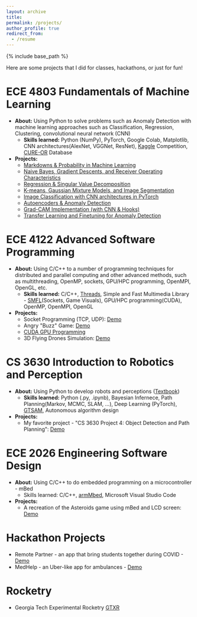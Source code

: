 ```yaml
---
layout: archive
title: 
permalink: /projects/
author_profile: true
redirect_from:
  - /resume
---
```


{% include base_path %}

Here are some projects that I did for classes, hackathons, or just for fun!


ECE 4803 Fundamentals of Machine Learning
====================
* **About:** Using Python to solve problems such as Anomaly Detection with machine learning approaches such as Classification, Regression, Clustering, convolutional neural network (CNN) 
  * **Skills learned:** Python (NumPy), PyTorch, Google Colab, Matplotlib, CNN architectures(AlexNet, VGGNet, ResNet), [Kaggle](https://www.kaggle.com/) Competition, [CURE-OR](https://github.com/olivesgatech/CURE-OR) Database
* **Projects:**
  * [Markdowns & Probability in Machine Learning](https://rosenyu304.github.io/files/4803/Yu_Ting-Ying_ECE_4803_sp22_assignment_1.pdf.pdf)
  * [Naive Bayes, Gradient Descents, and Receiver Operating Characteristics](https://rosenyu304.github.io/files/4803/Yu_Ting-Ying_ECE_4803_sp22_assignment_2-1.pdf)
  * [Regression & Singular Value Decomposition](https://rosenyu304.github.io/files/4803/Yu_Ting-Ying_ECE_4803_sp22_assignment_3.pdf)
  * [K-means, Gaussian Mixture Models, and Image Segmentation](https://rosenyu304.github.io/files/4803/Yu_Ting-Ying_ECE_4803_sp22_assignment_4.pdf)
  * [Image Classification with CNN architectures in PyTorch](https://rosenyu304.github.io/files/4803/Yu_Ting-Ying_ECE_4803_sp22_assignment_5.pdf)
  * [Autoencoders & Anomaly Detection](https://rosenyu304.github.io/files/4803/Yu_Ting-Ying_ECE_4803_sp22_assignment_6.pdf)
  * [Grad-CAM Implementation (with CNN & Hooks)](https://rosenyu304.github.io/files/4803/Yu_Ting-Ying_ECE_4803_sp22_assignment_7.pdf)
  * [Transfer Learning and Finetuning for Anomaly Detection](https://rosenyu304.github.io/files/4803/Yu_Ting-Ying_ECE_4803_sp22_final_exam.pdf)

ECE 4122 Advanced Software Programming
====================
* **About:** Using C/C++ to a number of programming techniques for distributed and parallel computing and other advanced methods, such as multithreading, OpenMP, sockets, GPU/HPC programming, OpenMPI, OpenGL, etc.
  * **Skills learned:** C/C++, [Threads](https://cplusplus.com/reference/thread/thread/), Simple and Fast Multimedia Library - [SMFL](https://www.sfml-dev.org/)(Sockets, Game Visuals), GPU/HPC programming(CUDA), OpenMP, OpenMPI, OpenGL
* **Projects:**
  * Socket Programming (TCP, UDP): [Demo](https://mediaspace.gatech.edu/media/Ting-Ying%27s+ECE4122+Lab4+-+Ting-Ying%27s+Meeting++2021-11-06T00A15A58.829-07A00+-+3/1_45t3b658)
  * Angry "Buzz" Game: [Demo](https://drive.google.com/file/d/17PJDyWJOhO2HyFZ26b35wH3aGz3iQ7jj/view?usp=sharing)
  * [CUDA GPU Programming](https://rosenyu304.github.io/files/4803/Lab5.cu)
  * 3D Flying Drones Simulation: [Demo](https://mediaspace.gatech.edu/media/Ting-Ying%27s+Meeting+-+Ting-Ying%27s+Meeting++2021-12-05T11A01A15.970-08A00+-+1/1_edgk0nkm)

CS 3630 Introduction to Robotics and Perception
====================
* **About:** Using Python to develop robots and perceptions ([Textbook](https://www.roboticsbook.org/intro.html))
  * **Skills learned:** Python (.py, .ipynb), Bayesian Infernece, Path Planning(Markov, MCMC, SLAM, ...), Deep Learning (PyTorch), [GTSAM](https://gtsam.org/), Autonomous algorithm design
* **Projects:**
  * My favorite project - "CS 3630 Project 4: Object Detection and Path Planning": [Demo]([https://drive.google.com/drive/folders/1WUDO4WNKQEhty5Q-tiDDb7GpxjsiEClz?usp=sharing](https://colab.research.google.com/drive/1ihAjvDV9H9Gq-suVUEIoPKWij55bQ6By?usp=sharing))


ECE 2026 Engineering Software Design
====================
* **About:** Using C/C++ to do embedded programming on a microcontroller - mBed
  * Skills learned: C/C++, [armMbed](https://os.mbed.com/), Microsoft Visual Studio Code
* **Projects:**
  * A recreation of the Asteroids game using mBed and LCD screen: [Demo](https://drive.google.com/drive/folders/1WUDO4WNKQEhty5Q-tiDDb7GpxjsiEClz?usp=sharing)

Hackathon Projects
====================
* Remote Partner - an app that bring students together during COVID - [Demo](https://devpost.com/software/remote-partner?ref_content=user-portfolio&ref_feature=in_progress)
* MedHelp - an Uber-like app for ambulances - [Demo](https://devpost.com/software/ivyhacks-g7pd5b)

Rocketry
====================
* Georgia Tech Experimental Rocketry [GTXR](https://rocketry.gatech.edu/teams/gtxr/)


